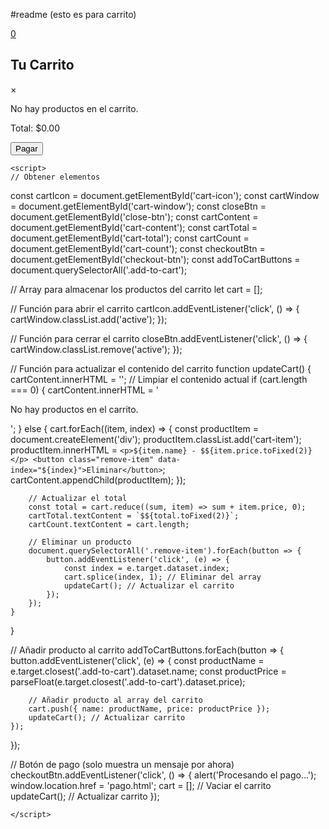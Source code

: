 #readme (esto es para carrito)
<link rel="stylesheet" href="assets/css/prueba.css">




<a class="nav-icon position-relative text-decoration-none" href="#" class="cart-icon" id="cart-icon">
    <i class="fa fa-fw fa-cart-arrow-down text-dark mr-1"></i>
    <span class="cart-count" id="cart-count">0</span> <!-- Contador de productos -->
</a>



<div class="cart-window" id="cart-window">
    <div class="cart-header">
        <h2>Tu Carrito</h2>
        <span class="close-btn" id="close-btn">&times;</span>
    </div>
    <div class="cart-content" id="cart-content">
        <p>No hay productos en el carrito.</p>
    </div>
    <div class="cart-footer">
        <p>Total: <span id="cart-total">$0.00</span></p>
        <button id="checkout-btn">Pagar</button>
    </div>
</div>









<script src="assets/js/scripts.js"></script>
    
    <script>
    // Obtener elementos
const cartIcon = document.getElementById('cart-icon');
const cartWindow = document.getElementById('cart-window');
const closeBtn = document.getElementById('close-btn');
const cartContent = document.getElementById('cart-content');
const cartTotal = document.getElementById('cart-total');
const cartCount = document.getElementById('cart-count');
const checkoutBtn = document.getElementById('checkout-btn');
const addToCartButtons = document.querySelectorAll('.add-to-cart');

// Array para almacenar los productos del carrito
let cart = [];

// Función para abrir el carrito
cartIcon.addEventListener('click', () => {
    cartWindow.classList.add('active');
});

// Función para cerrar el carrito
closeBtn.addEventListener('click', () => {
    cartWindow.classList.remove('active');
});

// Función para actualizar el contenido del carrito
function updateCart() {
    cartContent.innerHTML = ''; // Limpiar el contenido actual
    if (cart.length === 0) {
        cartContent.innerHTML = '<p>No hay productos en el carrito.</p>';
    } else {
        cart.forEach((item, index) => {
            const productItem = document.createElement('div');
            productItem.classList.add('cart-item');
            productItem.innerHTML = `
                <p>${item.name} - $${item.price.toFixed(2)}</p>
                <button class="remove-item" data-index="${index}">Eliminar</button>
            `;
            cartContent.appendChild(productItem);
        });

        // Actualizar el total
        const total = cart.reduce((sum, item) => sum + item.price, 0);
        cartTotal.textContent = `$${total.toFixed(2)}`;
        cartCount.textContent = cart.length;

        // Eliminar un producto
        document.querySelectorAll('.remove-item').forEach(button => {
            button.addEventListener('click', (e) => {
                const index = e.target.dataset.index;
                cart.splice(index, 1); // Eliminar del array
                updateCart(); // Actualizar el carrito
            });
        });
    }
}

// Añadir producto al carrito
addToCartButtons.forEach(button => {
    button.addEventListener('click', (e) => {
        const productName = e.target.closest('.add-to-cart').dataset.name;
        const productPrice = parseFloat(e.target.closest('.add-to-cart').dataset.price);

        // Añadir producto al array del carrito
        cart.push({ name: productName, price: productPrice });
        updateCart(); // Actualizar carrito
    });
});

// Botón de pago (solo muestra un mensaje por ahora)
checkoutBtn.addEventListener('click', () => {
    alert('Procesando el pago...');
    window.location.href = 'pago.html';
    cart = []; // Vaciar el carrito
    updateCart(); // Actualizar carrito
});

    </script>